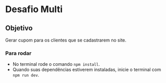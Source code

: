 # Desafio Multi

## Objetivo
Gerar cupom para os clientes que se cadastrarem no site. 

### Para rodar
- No terminal rode o comando `npm install`.
- Quando suas dependências estiverem instaladas, inicie o terminal com `npm run dev`.

